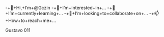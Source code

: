 -+👋+Hi,+I’m+@Gczin
-+👀+I’m+interested+in+...
-+🌱+I’m+currently+learning+...
-+💞️+I’m+looking+to+collaborate+on+...
-+📫+How+to+reach+me+...

<!---
Gczin/Gczin+is+a+✨+special+✨+repository+because+its+`README.md`+(this+file)+appears+on+your+GitHub+profile.
You+can+click+the+Preview+link+to+take+a+look+at+your+changes.
--->
Gustavo 011
